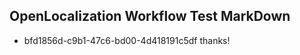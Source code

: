 ## OpenLocalization Workflow Test MarkDown
* bfd1856d-c9b1-47c6-bd00-4d418191c5df thanks!

<!--HONumber=Aug16_HO4-->


